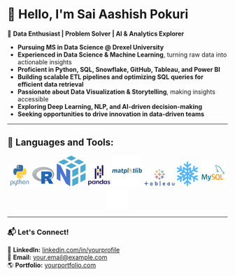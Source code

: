 # 👋 Hello, I'm Sai Aashish Pokuri  

🚀 **Data Enthusiast | Problem Solver | AI & Analytics Explorer**  

- **Pursuing MS in Data Science @ Drexel University**  
- **Experienced in Data Science & Machine Learning**, turning raw data into actionable insights  
- **Proficient in Python, SQL, Snowflake, GitHub, Tableau, and Power BI**  
- **Building scalable ETL pipelines and optimizing SQL queries for efficient data retrieval**  
- **Passionate about Data Visualization & Storytelling**, making insights accessible  
- **Exploring Deep Learning, NLP, and AI-driven decision-making**  
- **Seeking opportunities to drive innovation in data-driven teams**  

---

## **📌 Languages and Tools:**  
<p align="center"><a target="_blank" rel="noreferrer">
<img src="https://github.com/devicons/devicon/blob/master/icons/python/python-original-wordmark.svg" width="50">  
<img src="https://github.com/devicons/devicon/blob/master/icons/r/r-original.svg" width="50">
<img src="https://github.com/devicons/devicon/blob/master/icons/numpy/numpy-original.svg" width="70">   
<img src="https://github.com/Aashish0330/Aashish0330/blob/main/pandas-original-wordmark.svg" width="50">   
<img src="https://github.com/devicons/devicon/blob/master/icons/matplotlib/matplotlib-original-wordmark.svg" width="70"> 
<img src="https://github.com/Aashish0330/Aashish0330/blob/main/Tableau-Emblem.png" width="70">
<img src="https://github.com/Aashish0330/Aashish0330/blob/main/snowflake-png.webp" width="50"> 
<img src="https://github.com/Aashish0330/Aashish0330/blob/main/mysql-768.png" width="60">
<img src="https://github.com/Aashish0330/Aashish0330/blob/main/631b45e07d98cfb364e5951f_github-white.png" width="50">
</p>

---

### 📬 **Let's Connect!**  
💼 **LinkedIn:** [linkedin.com/in/yourprofile](https://linkedin.com/in/yourprofile)  
📧 **Email:** [your.email@example.com](mailto:your.email@example.com)  
🌎 **Portfolio:** [yourportfolio.com](https://yourportfolio.com)  

